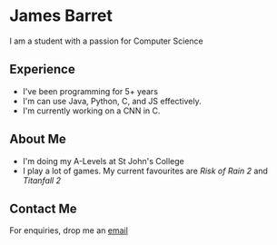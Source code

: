 # James Barret

I am a student with a passion for Computer Science

## Experience

- I've been programming for 5+ years
- I'm can use Java, Python, C, and JS effectively.
- I'm currently working on a CNN in C.

## About Me

- I'm doing my A-Levels at St John's College
- I play a lot of games. My current favourites are *Risk of Rain 2* and *Titanfall 2*

## Contact Me

For enquiries, drop me an [email](mailto:jamesbarret715@gmail.com)
